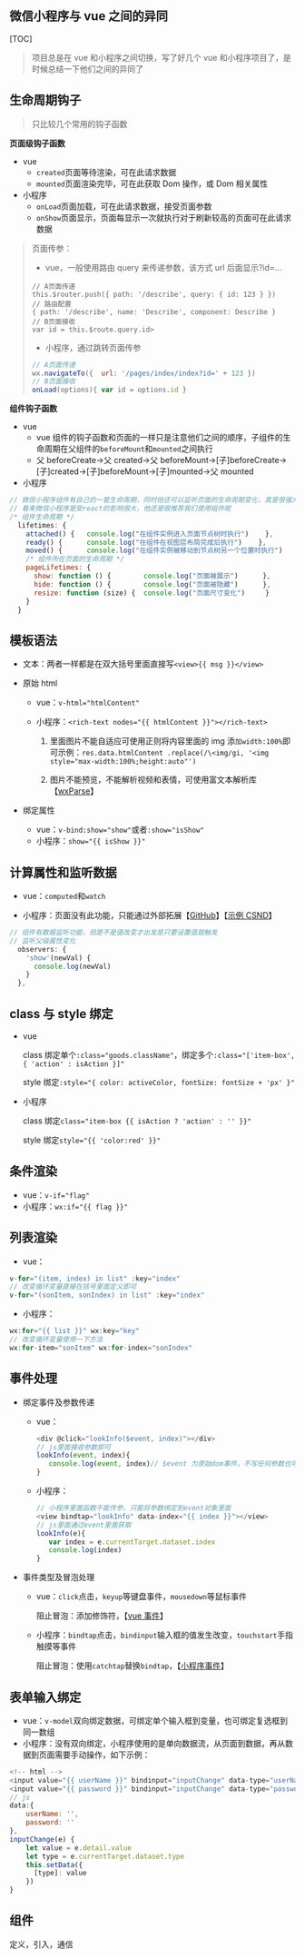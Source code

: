 ## 微信小程序与 vue 之间的异同

[TOC]

> 项目总是在 vue 和小程序之间切换，写了好几个 vue 和小程序项目了，是时候总结一下他们之间的异同了

## 生命周期钩子

> 只比较几个常用的钩子函数

**页面级钩子函数**

- vue
  - `created`页面等待渲染，可在此请求数据
  - `mounted`页面渲染完毕，可在此获取 Dom 操作，或 Dom 相关属性
- 小程序
  - `onLoad`页面加载，可在此请求数据，接受页面参数
  - `onShow`页面显示，页面每显示一次就执行对于刷新较高的页面可在此请求数据

> 页面传参：
>
> - vue，一般使用路由 query 来传递参数，该方式 url 后面显示?id=...
>
> ```
> // A页面传递
> this.$router.push({ path: '/describe', query: { id: 123 } })
> // 路由配置
> { path: '/describe', name: 'Describe', component: Describe }
> // B页面接收
> var id = this.$route.query.id>
> ```
>
> - 小程序，通过跳转页面传参
>
> ```js
> // A页面传递
> wx.navigateTo({  url: '/pages/index/index?id=' + 123 })
> // B页面接收
> onLoad(options){ var id = options.id }
> ```

**组件钩子函数**

- vue
  - vue 组件的钩子函数和页面的一样只是注意他们之间的顺序，子组件的生命周期在父组件的`beforeMount`和`mounted`之间执行
  - 父 beforeCreate->父 created->父 beforeMount->[子]beforeCreate->[子]created->[子]beforeMount->[子]mounted->父 mounted
- 小程序

```js
// 微信小程序组件有自己的一套生命周期，同时他还可以监听页面的生命周期变化，真是很强大啊!
// 看来微信小程序是受react的影响很大，他还是很推荐我们使用组件呢
/* 组件生命周期 */
  lifetimes: {
    attached() {   console.log("在组件实例进入页面节点树时执行")    },
    ready() {      console.log("在组件在视图层布局完成后执行")    },
    moved() {      console.log("在组件实例被移动到节点树另一个位置时执行")    }
    /* 组件所在页面的生命周期 */
    pageLifetimes: {
      show: function () {        console.log("页面被展示")      },
      hide: function () {        console.log("页面被隐藏")      },
      resize: function (size) {  console.log("页面尺寸变化")     }
    }
  }
```

## 模板语法

- 文本：两者一样都是在双大括号里面直接写`<view>{{ msg }}</view>`

- 原始 html

  - vue：`v-html="htmlContent"`

  - 小程序：`<rich-text nodes="{{ htmlContent }}"></rich-text>`

    1. 里面图片不能自适应可使用正则将内容里面的 img 添`加width:100%`即可示例：`res.data.htmlContent .replace(/\<img/gi, '<img style="max-width:100%;height:auto"')`

    2. 图片不能预览，不能解析视频和表情，可使用富文本解析库【[wxParse](https://github.com/icindy/wxParse)】

- 绑定属性

  - vue：`v-bind:show="show"`或者`:show="isShow"`
  - 小程序：`show="{{ isShow }}"`

## 计算属性和监听数据

- vue：`computed`和`watch`

- 小程序：页面没有此功能，只能通过外部拓展【[GitHub](https://github.com/wechat-miniprogram/computed)】【[示例 CSND](https://blog.csdn.net/weixin_41181778/article/details/103673200)】

```js
// 组件有数据监听功能，但是不是值改变才出发是只要设置值就触发
// 监听父级属性变化
  observers: {
    'show'(newVal) {
      console.log(newVal)
    }
  },
```

## class 与 style 绑定

- vue

  class 绑定单个`:class="goods.className"`，绑定多个`:class="['item-box',{ 'action' : isAction }]"`

  style 绑定`:style="{ color: activeColor, fontSize: fontSize + 'px' }"`

- 小程序

  class 绑定`class="item-box {{ isAction ? 'action' : '' }}"`

  style 绑定`style="{{ 'color:red' }}"`

## 条件渲染

- vue：`v-if="flag"`
- 小程序：`wx:if="{{ flag }}"`

## 列表渲染

- vue：

```js
v-for="(item, index) in list" :key="index"
// 改变循环变量直接在括号里面定义即可
v-for="(sonItem, sonIndex) in list" :key="index"
```

- 小程序：

```js
wx:for="{{ list }}" wx:key="key"
// 改变循环变量使用一下方法
wx:for-item="sonItem" wx:for-index="sonIndex"
```

## 事件处理

- 绑定事件及参数传递

  - vue：

    ```js
    <div @click="lookInfo($event, index)"></div>
    // js里面接收参数即可
    lookInfo(event, index){
       console.log(event, index)// $event 为原始dom事件，不写任何参数也可获得该值
    }
    ```

  - 小程序：

    ```js
    // 小程序里面函数不能传参，只能将参数绑定到event对象里面
    <view bindtap="lookInfo" data-index="{{ index }}"></view>
    // js里面通过event里面获取
    lookInfo(e){
       var index = e.currentTarget.dataset.index
       console.log(index)
    }
    ```

- 事件类型及冒泡处理

  - vue：`click`点击，`keyup`等键盘事件，`mousedown`等鼠标事件

    阻止冒泡：添加修饰符，【[vue 事件](https://cn.vuejs.org/v2/guide/events.html#%E4%BA%8B%E4%BB%B6%E4%BF%AE%E9%A5%B0%E7%AC%A6)】

  - 小程序：`bindtap`点击，`bindinput`输入框的值发生改变，`touchstart`手指触摸等事件

    阻止冒泡：使用`catchtap`替换`bindtap`，【[小程序事件](https://developers.weixin.qq.com/miniprogram/dev/framework/view/wxml/event.html#%E4%BA%8B%E4%BB%B6%E7%9A%84%E4%BD%BF%E7%94%A8%E6%96%B9%E5%BC%8F)】

## 表单输入绑定

- vue：`v-model`双向绑定数据，可绑定单个输入框到变量，也可绑定复选框到同一数组
- 小程序：没有双向绑定，小程序使用的是单向数据流，从页面到数据，再从数据到页面需要手动操作，如下示例：

```js
<!-- html -->
<input value="{{ userName }}" bindinput="inputChange" data-type="userName"></input>
<input value="{{ password }}" bindinput="inputChange" data-type="password"></input>
// js
data:{
    userName: '',
    password: ''
},
inputChange(e) {
    let value = e.detail.value
    let type = e.currentTarget.dataset.type
    this.setData({
      [type]: value
    })
}
```

## 组件

定义，引入，通信

